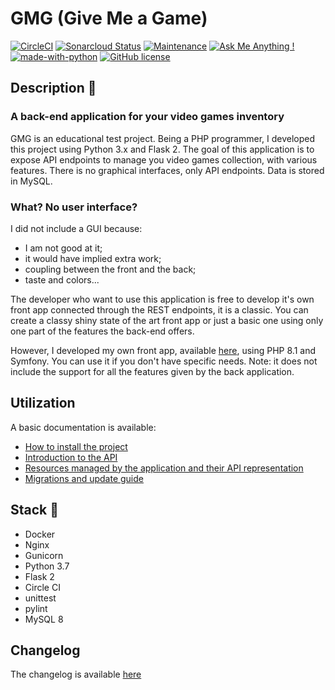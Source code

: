 # GMG (Give Me a Game)
[![CircleCI](https://circleci.com/gh/ecourtial/gmg/tree/master.svg?style=svg)](https://circleci.com/gh/ecourtial/gmg/tree/master) [![Sonarcloud Status](https://sonarcloud.io/api/project_badges/measure?project=gmg&metric=alert_status)](https://sonarcloud.io/dashboard?id=gmg) [![Maintenance](https://img.shields.io/badge/Maintained%3F-yes-green.svg)](https://GitHub.com/ecourtial/gmg/graphs/commit-activity) [![Ask Me Anything !](https://img.shields.io/badge/Ask%20me-anything-1abc9c.svg)](https://GitHub.com/ecourtial/gmg) [![made-with-python](https://img.shields.io/badge/Made%20with-Python-1f425f.svg)](https://www.python.org/) [![GitHub license](https://img.shields.io/github/license/Naereen/StrapDown.js.svg)](https://github.com/ecourtial/gmg/blob/master/LICENSE)

## Description :notebook:

### A back-end application for your video games inventory

GMG is an educational test project. Being a PHP programmer, I developed this project using Python 3.x and Flask 2.
The goal of this application is to expose API endpoints to manage you video games collection, with various features.
There is no graphical interfaces, only API endpoints. Data is stored in MySQL.

### What? No user interface?

I did not include a GUI because:
- I am not good at it;
- it would have implied extra work;
- coupling between the front and the back;
- taste and colors...

The developer who want to use this application is free to develop it's own front app connected through the REST endpoints, it is a classic. You can create a classy shiny state of the art front app or just a basic one using only one part of the features the back-end offers.

However, I developed my own front app, available [here](https://github.com/ecourtial/gmg-front), using PHP 8.1 and Symfony. You can use it if you don't have specific needs. Note: it does not include the support for all the features given by the back application.

## Utilization

A basic documentation is available:
* [How to install the project](docs/SETUP.md)
* [Introduction to the API](docs/API.md)
* [Resources managed by the application and their API representation](docs/RESOURCES.md)
* [Migrations and update guide](docs/MIGRATIONS.md)

## Stack :light_rail:

* Docker
* Nginx
* Gunicorn
* Python 3.7
* Flask 2
* Circle CI
* unittest
* pylint
* MySQL 8

## Changelog

The changelog is available [here](CHANGELOG.md)
